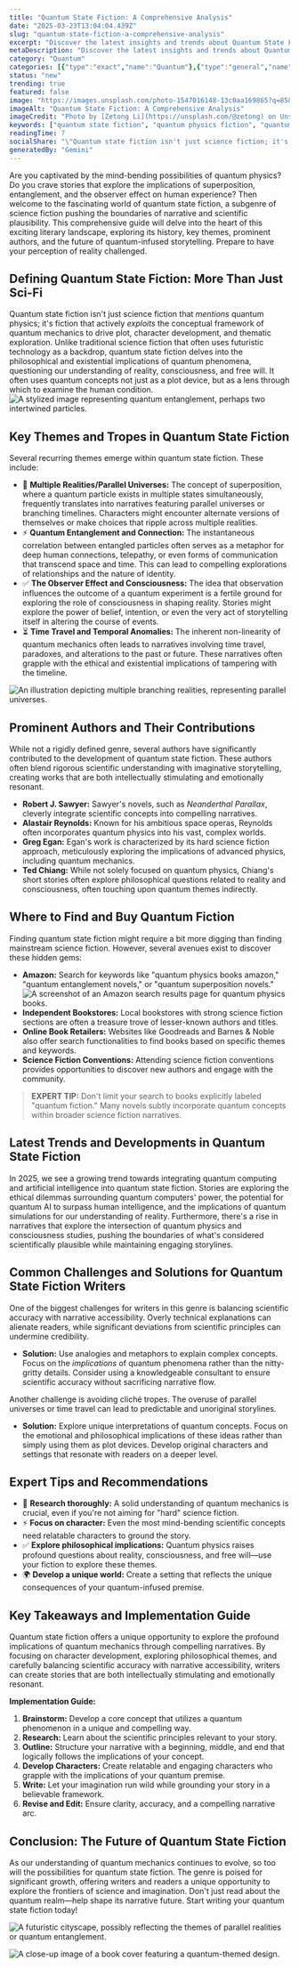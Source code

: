 ```yaml
---
title: "Quantum State Fiction: A Comprehensive Analysis"
date: "2025-03-23T13:04:04.439Z"
slug: "quantum-state-fiction-a-comprehensive-analysis"
excerpt: "Discover the latest insights and trends about Quantum State Fiction. This comprehensive guide covers everything you need to know about Quantum State Fiction in 2025."
metaDescription: "Discover the latest insights and trends about Quantum State Fiction. This comprehensive guide covers everything you need to know about Quantum State Fictio..."
category: "Quantum"
categories: [{"type":"exact","name":"Quantum"},{"type":"general","name":"Literature"},{"type":"medium","name":"Science Fiction"},{"type":"specific","name":"Speculative Fiction"},{"type":"niche","name":"Parallel Worlds"}]
status: "new"
trending: true
featured: false
image: "https://images.unsplash.com/photo-1547016148-13c0aa169865?q=85&w=1200&fit=max&fm=webp&auto=compress"
imageAlt: "Quantum State Fiction: A Comprehensive Analysis"
imageCredit: "Photo by [Zetong Li](https://unsplash.com/@zetong) on Unsplash"
keywords: ["quantum state fiction", "quantum physics fiction", "quantum entanglement novels", "best quantum fiction books", "where to buy quantum fiction", "quantum state fiction authors", "quantum mechanics in science fiction", "science fiction quantum entanglement", "quantum physics books amazon", "quantum superposition novels"]
readingTime: 7
socialShare: "\"Quantum state fiction isn't just science fiction; it's a philosophical exploration of reality itself, using the mind-bending principles of quantum mechanics to reveal the depths of the human condition.\""
generatedBy: "Gemini"
---
```




Are you captivated by the mind-bending possibilities of quantum physics?  Do you crave stories that explore the implications of superposition, entanglement, and the observer effect on human experience? Then welcome to the fascinating world of quantum state fiction, a subgenre of science fiction pushing the boundaries of narrative and scientific plausibility. This comprehensive guide will delve into the heart of this exciting literary landscape, exploring its history, key themes, prominent authors, and the future of quantum-infused storytelling.  Prepare to have your perception of reality challenged.

## Defining Quantum State Fiction: More Than Just Sci-Fi

Quantum state fiction isn't just science fiction that *mentions* quantum physics; it's fiction that actively *exploits* the conceptual framework of quantum mechanics to drive plot, character development, and thematic exploration.  Unlike traditional science fiction that often uses futuristic technology as a backdrop, quantum state fiction delves into the philosophical and existential implications of quantum phenomena, questioning our understanding of reality, consciousness, and free will.  It often uses quantum concepts not just as a plot device, but as a lens through which to examine the human condition. ![A stylized image representing quantum entanglement, perhaps two intertwined particles.](https://images.unsplash.com/photo-1496144300411-8dd31ce145ba?q=85&w=1200&fit=max&fm=webp&auto=compress)

## Key Themes and Tropes in Quantum State Fiction

Several recurring themes emerge within quantum state fiction.  These include:

* 🔑 **Multiple Realities/Parallel Universes:** The concept of superposition, where a quantum particle exists in multiple states simultaneously, frequently translates into narratives featuring parallel universes or branching timelines. Characters might encounter alternate versions of themselves or make choices that ripple across multiple realities.
* ⚡ **Quantum Entanglement and Connection:** The instantaneous correlation between entangled particles often serves as a metaphor for deep human connections, telepathy, or even forms of communication that transcend space and time. This can lead to compelling explorations of relationships and the nature of identity.
* ✅ **The Observer Effect and Consciousness:** The idea that observation influences the outcome of a quantum experiment is a fertile ground for exploring the role of consciousness in shaping reality.  Stories might explore the power of belief, intention, or even the very act of storytelling itself in altering the course of events.
* ⏳ **Time Travel and Temporal Anomalies:** The inherent non-linearity of quantum mechanics often leads to narratives involving time travel, paradoxes, and alterations to the past or future. These narratives often grapple with the ethical and existential implications of tampering with the timeline.

![An illustration depicting multiple branching realities, representing parallel universes.](https://images.unsplash.com/photo-1533800087956-0f251616e18e?q=85&w=1200&fit=max&fm=webp&auto=compress)

## Prominent Authors and Their Contributions

While not a rigidly defined genre, several authors have significantly contributed to the development of quantum state fiction.  These authors often blend rigorous scientific understanding with imaginative storytelling, creating works that are both intellectually stimulating and emotionally resonant.

* **Robert J. Sawyer:** Sawyer's novels, such as *Neanderthal Parallax*, cleverly integrate scientific concepts into compelling narratives.
* **Alastair Reynolds:** Known for his ambitious space operas, Reynolds often incorporates quantum physics into his vast, complex worlds.
* **Greg Egan:** Egan's work is characterized by its hard science fiction approach, meticulously exploring the implications of advanced physics, including quantum mechanics.
* **Ted Chiang:** While not solely focused on quantum physics, Chiang's short stories often explore philosophical questions related to reality and consciousness, often touching upon quantum themes indirectly.

## Where to Find and Buy Quantum Fiction

Finding quantum state fiction might require a bit more digging than finding mainstream science fiction. However, several avenues exist to discover these hidden gems:

* **Amazon:** Search for keywords like "quantum physics books amazon," "quantum entanglement novels," or "quantum superposition novels."  ![A screenshot of an Amazon search results page for quantum physics books.](https://images.unsplash.com/photo-1530519362533-b36020711133?q=85&w=1200&fit=max&fm=webp&auto=compress)
* **Independent Bookstores:**  Local bookstores with strong science fiction sections are often a treasure trove of lesser-known authors and titles.
* **Online Book Retailers:** Websites like Goodreads and Barnes & Noble also offer search functionalities to find books based on specific themes and keywords.
* **Science Fiction Conventions:** Attending science fiction conventions provides opportunities to discover new authors and engage with the community.

> **EXPERT TIP:**  Don't limit your search to books explicitly labeled "quantum fiction." Many novels subtly incorporate quantum concepts within broader science fiction narratives.

## Latest Trends and Developments in Quantum State Fiction

In 2025, we see a growing trend towards integrating quantum computing and artificial intelligence into quantum state fiction.  Stories are exploring the ethical dilemmas surrounding quantum computers' power, the potential for quantum AI to surpass human intelligence, and the implications of quantum simulations for our understanding of reality.  Furthermore, there's a rise in narratives that explore the intersection of quantum physics and consciousness studies, pushing the boundaries of what's considered scientifically plausible while maintaining engaging storylines.

## Common Challenges and Solutions for Quantum State Fiction Writers

One of the biggest challenges for writers in this genre is balancing scientific accuracy with narrative accessibility.  Overly technical explanations can alienate readers, while significant deviations from scientific principles can undermine credibility.

* **Solution:**  Use analogies and metaphors to explain complex concepts. Focus on the *implications* of quantum phenomena rather than the nitty-gritty details.  Consider using a knowledgeable consultant to ensure scientific accuracy without sacrificing narrative flow.

Another challenge is avoiding cliché tropes.  The overuse of parallel universes or time travel can lead to predictable and unoriginal storylines.

* **Solution:**  Explore unique interpretations of quantum concepts.  Focus on the emotional and philosophical implications of these ideas rather than simply using them as plot devices.  Develop original characters and settings that resonate with readers on a deeper level.

## Expert Tips and Recommendations

* 🔑  **Research thoroughly:**  A solid understanding of quantum mechanics is crucial, even if you're not aiming for "hard" science fiction.
* ⚡ **Focus on character:**  Even the most mind-bending scientific concepts need relatable characters to ground the story.
* ✅ **Explore philosophical implications:**  Quantum physics raises profound questions about reality, consciousness, and free will—use your fiction to explore these themes.
* 🌍 **Develop a unique world:**  Create a setting that reflects the unique consequences of your quantum-infused premise.

## Key Takeaways and Implementation Guide

Quantum state fiction offers a unique opportunity to explore the profound implications of quantum mechanics through compelling narratives.  By focusing on character development, exploring philosophical themes, and carefully balancing scientific accuracy with narrative accessibility, writers can create stories that are both intellectually stimulating and emotionally resonant.

**Implementation Guide:**

1. **Brainstorm:**  Develop a core concept that utilizes a quantum phenomenon in a unique and compelling way.
2. **Research:**  Learn about the scientific principles relevant to your story.
3. **Outline:**  Structure your narrative with a beginning, middle, and end that logically follows the implications of your concept.
4. **Develop Characters:** Create relatable and engaging characters who grapple with the implications of your quantum premise.
5. **Write:**  Let your imagination run wild while grounding your story in a believable framework.
6. **Revise and Edit:**  Ensure clarity, accuracy, and a compelling narrative arc.

## Conclusion:  The Future of Quantum State Fiction

As our understanding of quantum mechanics continues to evolve, so too will the possibilities for quantum state fiction. The genre is poised for significant growth, offering writers and readers a unique opportunity to explore the frontiers of science and imagination.  Don't just read about the quantum realm—help shape its narrative future.  Start writing your quantum state fiction today!

![A futuristic cityscape, possibly reflecting the themes of parallel realities or quantum entanglement.](https://images.unsplash.com/photo-1547016148-13c0aa169865?q=85&w=1200&fit=max&fm=webp&auto=compress)

![A close-up image of a book cover featuring a quantum-themed design.](https://images.unsplash.com/photo-1530261470428-819a94545de6?q=85&w=1200&fit=max&fm=webp&auto=compress)
